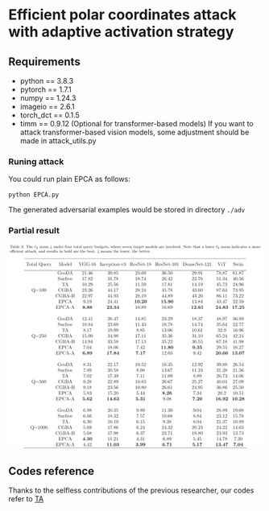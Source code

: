 # Efficient polar coordinates attack with adaptive activation strategy 

## Requirements

+ python == 3.8.3
+ pytorch == 1.7.1
+ numpy == 1.24.3
+ imageio == 2.6.1
+ torch_dct == 0.1.5
+ timm == 0.9.12 (Optional for transformer-based models)
If you want to attack transformer-based vision models, some adjustment should be made in attack_utils.py

### Runing attack

You could run plain EPCA as follows:

```
python EPCA.py 
```

The generated adversarial examples would be stored in directory `./adv`

### Partial result
![Result](https://github.com/RYC-98/EPCA/blob/main/table2.png)

## Codes reference
Thanks to the selfless contributions of the previous researcher, our codes refer to [TA](https://github.com/xiaosen-wang/TA)
